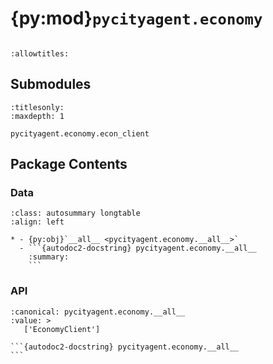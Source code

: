 # {py:mod}`pycityagent.economy`

```{py:module} pycityagent.economy
```

```{autodoc2-docstring} pycityagent.economy
:allowtitles:
```

## Submodules

```{toctree}
:titlesonly:
:maxdepth: 1

pycityagent.economy.econ_client
```

## Package Contents

### Data

````{list-table}
:class: autosummary longtable
:align: left

* - {py:obj}`__all__ <pycityagent.economy.__all__>`
  - ```{autodoc2-docstring} pycityagent.economy.__all__
    :summary:
    ```
````

### API

````{py:data} __all__
:canonical: pycityagent.economy.__all__
:value: >
   ['EconomyClient']

```{autodoc2-docstring} pycityagent.economy.__all__
```

````
